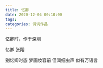 ```yaml
---
title: 忆卿
date: 2020-12-04 00:10:00
tags:
categories: 诗词作品
---
```


忆卿时，作于深圳

<!-- more -->

<p class="poem">
忆卿
张翔

别忆卿时态
梦画妆容前
但闻细虫声
似有万语言

</p>
